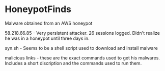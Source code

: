 # HoneypotFinds
Malware obtained from an AWS honeypot




58.218.66.85 - Very persistent attacker. 26 sessions logged. Didn't realize he was in a honeypot until three days in. 



syn.sh - Seems to be a shell script used to download and install malware 



malicious links - these are the exact commands used to get his malwares. Includes a short discription and the commands used to run them.
